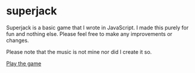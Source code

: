 # superjack

Superjack is a basic game that I wrote in JavaScript. I made this purely for fun and nothing else. Please feel free to make any improvements or changes.

Please note that the music is not mine nor did I create it so.

<a href="http://glenhughes.me/superjack">Play the game</a>
